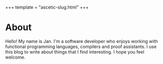 +++
template = "ascetic-slug.html"
+++

# About
Hello! My name is Jan. I'm a software developer who enjoys working with
functional programming languages, compilers and proof assistants. I use this
blog to write about things that I find interesting. I hope you feel welcome.

